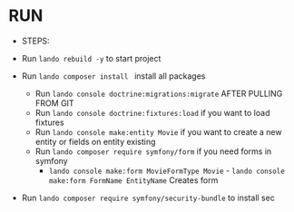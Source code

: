 # RUN 

* STEPS: 
- Run `lando rebuild -y` to start project
- Run `lando composer install ` install all packages
  - Run `lando console doctrine:migrations:migrate` AFTER PULLING FROM GIT
  - Run `lando console doctrine:fixtures:load` if you want to load fixtures
  - Run `lando console make:entity Movie` if you want to create a new entity or fields on entity existing
  - Run `lando composer require symfony/form` if you need forms in symfony
    - `lando console make:form MovieFormType Movie` - `lando console make:form FormName EntityName` Creates form

- Run `lando composer require symfony/security-bundle` to install sec